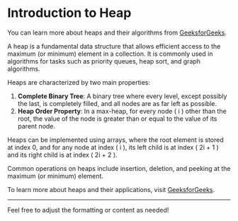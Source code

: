 # Introduction to Heap

You can learn more about heaps and their algorithms from [GeeksforGeeks](https://www.geeksforgeeks.org/introduction-to-heap-data-structure-and-algorithm-tutorials/).

A heap is a fundamental data structure that allows efficient access to the maximum (or minimum) element in a collection. It is commonly used in algorithms for tasks such as priority queues, heap sort, and graph algorithms.

Heaps are characterized by two main properties:

1. **Complete Binary Tree**: A binary tree where every level, except possibly the last, is completely filled, and all nodes are as far left as possible.
2. **Heap Order Property**: In a max-heap, for every node \( i \) other than the root, the value of the node is greater than or equal to the value of its parent node.

Heaps can be implemented using arrays, where the root element is stored at index 0, and for any node at index \( i \), its left child is at index \( 2i + 1 \) and its right child is at index \( 2i + 2 \).

Common operations on heaps include insertion, deletion, and peeking at the maximum (or minimum) element.

To learn more about heaps and their applications, visit [GeeksforGeeks](https://www.geeksforgeeks.org/introduction-to-heap-data-structure-and-algorithm-tutorials/).

--- 

Feel free to adjust the formatting or content as needed!

